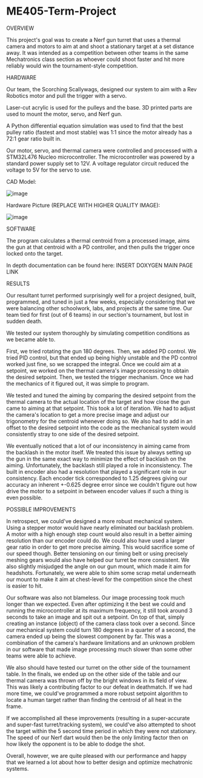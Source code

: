 # ME405-Term-Project

OVERVIEW

This project's goal was to create a Nerf gun turret that uses a thermal camera and motors to aim at and shoot a stationary target at a set distance away. 
It was intended as a competition between other teams in the same Mechatronics class section as whoever could shoot faster and hit more reliably would win the tournament-style competition.

HARDWARE

Our team, the Scorching Scallywags, designed our system to aim with a Rev Robotics motor and pull the trigger with a servo. 

Laser-cut acrylic is used for the pulleys and the base. 
3D printed parts are used to mount the motor, servo, and Nerf gun. 

A Python differential equation simulation was used to find that the best pulley ratio (fastest and most stable) was 1:1 since the motor already has a 72:1 gear ratio built in.

Our motor, servo, and thermal camera were controlled and processed with a STM32L476 Nucleo microcontroller. 
The microcontroller was powered by a standard power supply set to 12V. 
A voltage regulator circuit reduced the voltage to 5V for the servo to use.

CAD Model:

![image](https://github.com/JoshuaTuttobene/ME405-Term-Project/assets/107731390/c1119716-5263-4318-9854-b6561a143145)

Hardware Picture (REPLACE WITH HIGHER QUALITY IMAGE):

![image](https://github.com/JoshuaTuttobene/ME405-Term-Project/assets/107731390/130b673a-414e-4084-8b53-82ca18a79b9a)


SOFTWARE

The program calculates a thermal centroid from a processed image, aims the gun at that centroid with a PD controller, and then pulls the trigger once locked onto the target.

In depth documentation can be found here: INSERT DOXYGEN MAIN PAGE LINK

RESULTS

Our resultant turret performed surprisingly well for a project designed, built, programmed, and tuned in just a few weeks, especially considering that we were balancing other schoolwork, labs, and projects at the same time.
Our team tied for first (out of 6 teams) in our section's tournament, but lost in sudden death.

We tested our system thoroughly by simulating competition conditions as we became able to. 

First, we tried rotating the gun 180 degrees. Then, we added PD control. We tried PID control, but that ended up being highly unstable and the PD control worked just fine, so we scrapped the integral.
Once we could aim at a setpoint, we worked on the thermal camera's image processing to obtain the desired setpoint. 
Then, we tested the trigger mechanism. Once we had the mechanics of it figured out, it was simple to program.

We tested and tuned the aiming by comparing the desired setpoint from the thermal camera to the actual location of the target and how close the gun came to aiming at that setpoint. 
This took a lot of iteration. We had to adjust the camera's location to get a more precise image and adjust our trigonometry for the centroid whenever doing so. 
We also had to add in an offset to the desired setpoint into the code as the mechanical system would consistently stray to one side of the desired setpoint.

We eventually noticed that a lot of our inconsistency in aiming came from the backlash in the motor itself. 
We treated this issue by always setting up the gun in the same exact way to minimize the effect of backlash on the aiming.
Unfortunately, the backlash still played a role in inconsistency.
The built in encoder also had a resolution that played a significant role in our consistency. 
Each encoder tick corresponded to 1.25 degrees giving our accuracy an inherent +-0.625 degree error since we couldn't figure out how drive the motor to a setpoint in between encoder values if such a thing is even possible.

POSSIBLE IMPROVEMENTS

In retrospect, we could've designed a more robust mechanical system. Using a stepper motor would have nearly eliminated our backlash problem. 
A motor with a high enough step count would also result in a better aiming resolution than our encoder could do.
We could also have used a larger gear ratio in order to get more precise aiming. This would sacrifice some of our speed though.
Better tensioning on our timing belt or using precisely meshing gears would also have helped our turret be more consistent.
We also slightly misjudged the angle on our gun mount, which made it aim for headshots. Fortunately, we were able to shim some scrap metal underneath our mount to make it aim at chest-level for the competition since the chest is easier to hit.

Our software was also not blameless. Our image processing took much longer than we expected. Even after optimizing it the best we could and running the microcontroller at its maximum frequency, it still took around 3 seconds to take an image and spit out a setpoint. 
On top of that, simply creating an instance (object) of the camera class took over a second. Since our mechanical system could turn 180 degrees in a quarter of a second, the camera ended up being the slowest component by far. 
This was a combination of the camera's hardware limitations and an unknown problem in our software that made image processing much slower than some other teams were able to achieve.

We also should have tested our turret on the other side of the tournament table. In the finals, we ended up on the other side of the table and our thermal camera was thrown off by the bright windows in its field of view.
This was likely a contributing factor to our defeat in deathmatch. If we had more time, we could've programmed a more robust setpoint algorithm to locate a human target rather than finding the centroid of all heat in the frame.

If we accomplished all these improvements (resulting in a super-accurate and super-fast turret/tracking system), we could've also attempted to shoot the target within the 5 second time period in which they were not stationary. 
The speed of our Nerf dart would then be the only limiting factor then on how likely the opponent is to be able to dodge the shot.

Overall, however, we are quite pleased with our performance and happy that we learned a lot about how to better design and optimize mechatronic systems.
